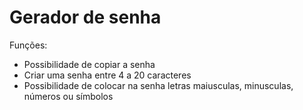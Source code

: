 # Gerador de senha

Funções:
<ul>
<li>Possibilidade de copiar a senha</li>
<li>Criar uma senha entre 4 a 20 caracteres</li>
<li>Possibilidade de colocar na senha letras maiusculas, minusculas, números ou símbolos</li>
</ul>
